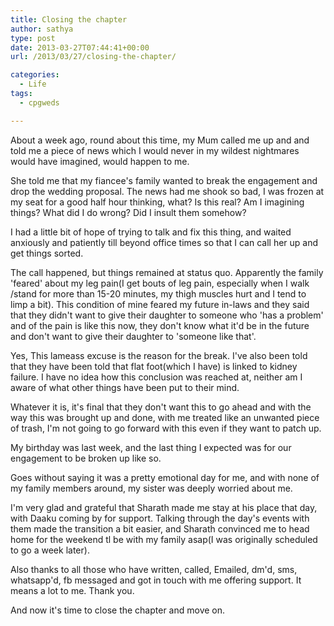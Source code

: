 ```yaml
---
title: Closing the chapter
author: sathya
type: post
date: 2013-03-27T07:44:41+00:00
url: /2013/03/27/closing-the-chapter/

categories:
  - Life
tags:
  - cpgweds

---
```

About a week ago, round about this time, my Mum called me up and and told me a piece of news which I would never in my wildest nightmares would have imagined, would happen to me.

<!--more-->

She told me that my fiancee's family wanted to break the engagement and drop the wedding proposal. The news had me shook so bad, I was frozen at my seat for a good half hour thinking, what? Is this real? Am I imagining things? What did I do wrong? Did I insult them somehow?

I had a little bit of hope of trying to talk and fix this thing, and waited anxiously and patiently till beyond office times so that I can call her up and get things sorted.

The call happened, but things remained at status quo. Apparently the family 'feared' about my leg pain(I get bouts of leg pain, especially when I walk /stand for more than 15-20 minutes, my thigh muscles hurt and I tend to limp a bit). This condition of mine feared my future in-laws and they said that they didn't want to give their daughter to someone who 'has a problem' and of the pain is like this now, they don't know what it'd be in the future and don't want to give their daughter to 'someone like that'.

Yes, This lameass excuse is the reason for the break. I've also been told that they have been told that flat foot(which I have) is linked to kidney failure. I have no idea how this conclusion was reached at, neither am I aware of what other things have been put to their mind.

Whatever it is, it's final that they don't want this to go ahead and with the way this was brought up and done, with me treated like an unwanted piece of trash, I'm not going to go forward with this even if they want to patch up.

My birthday was last week, and the last thing I expected was for our engagement to be broken up like so.

Goes without saying it was a pretty emotional day for me, and with none of my family members around, my sister was deeply worried about me.

I'm very glad and grateful that Sharath made me stay at his place that day, with Daaku coming by for support. Talking through the day's events with them made the transition a bit easier, and Sharath convinced me to head home for the weekend tl be with my family asap(I was originally scheduled to go a week later).

Also thanks to all those who have written, called, Emailed, dm'd, sms, whatsapp'd, fb messaged and got in touch with me offering support. It means a lot to me. Thank you.

And now it's time to close the chapter and move on.
